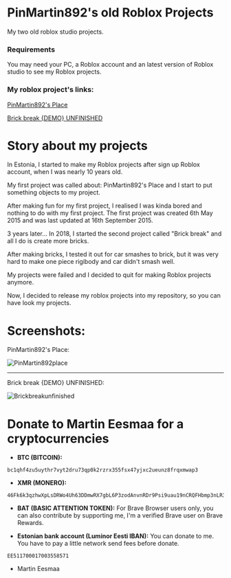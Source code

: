 # PinMartin892's old Roblox Projects

My two old roblox studio projects.

### Requirements

You may need your PC, a Roblox account and an latest version of Roblox studio to see my Roblox projects.

### My roblox project's links:

[PinMartin892's Place](https://www.roblox.com/games/245726991)

[Brick break {DEMO} UNFINISHED](https://www.roblox.com/games/2188828225)

# Story about my projects

In Estonia, I started to make my Roblox projects after sign up Roblox account, when I was nearly 10 years old. 

My first project was called about: PinMartin892's Place and I start to put something objects to my project.

After making fun for my first project, I realised I was kinda bored and nothing to do with my first project. The first project was created 6th May 2015 and was last updated at 16th September 2015.

3 years later... In 2018, I started the second project called "Brick break" and all I do is create more bricks. 

After making bricks, I tested it out for car smashes to brick, but it was very hard to make one piece rigibody and car didn't smash well. 

My projects were failed and I decided to quit for making Roblox projects anymore.

Now, I decided to release my roblox projects into my repository, so you can have look my projects.

# Screenshots:

PinMartin892's Place:

![PinMartin892place](https://user-images.githubusercontent.com/88035011/206851630-fa2da1f8-4f97-4d21-b8b2-adfe71e139d1.png)

---

Brick break {DEMO} UNFINISHED:

![Brickbreakunfinished](https://user-images.githubusercontent.com/88035011/206851884-7a27db91-f23c-4e11-bf7a-4fd2636eacbe.png)

# Donate to Martin Eesmaa for a cryptocurrencies

- **BTC (BITCOIN):** 
```
bc1qhf4zu5uythr7vyt2dru73qp0k2rzrx355fsx47yjxc2ueunz8frqxmwap3
```
- **XMR (MONERO):** 
```
46Fk6k3qzhwXpLsDRWo4Uh63DDmwRX7gbL6P3zodAnvnRDr9Psi9uau19nCRQFHbmp3nLR3d5Ve8WRid71nuLZxAGygZ258
```
- **BAT (BASIC ATTENTION TOKEN):** For Brave Browser users only, you can also contribute by supporting me, I'm a verified Brave user on Brave Rewards.

- **Estonian bank account (Luminor Eesti IBAN):** You can donate to me. You have to pay a little network send fees before donate.
```
EE511700017003558571
```

- Martin Eesmaa
